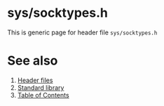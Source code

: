 # sys/socktypes.h
This is generic page for header file `sys/socktypes.h`
# See also
1. [Header files](../README.md)
2. [Standard library](../../README.md)
3. [Table of Contents](../../../README.md)
